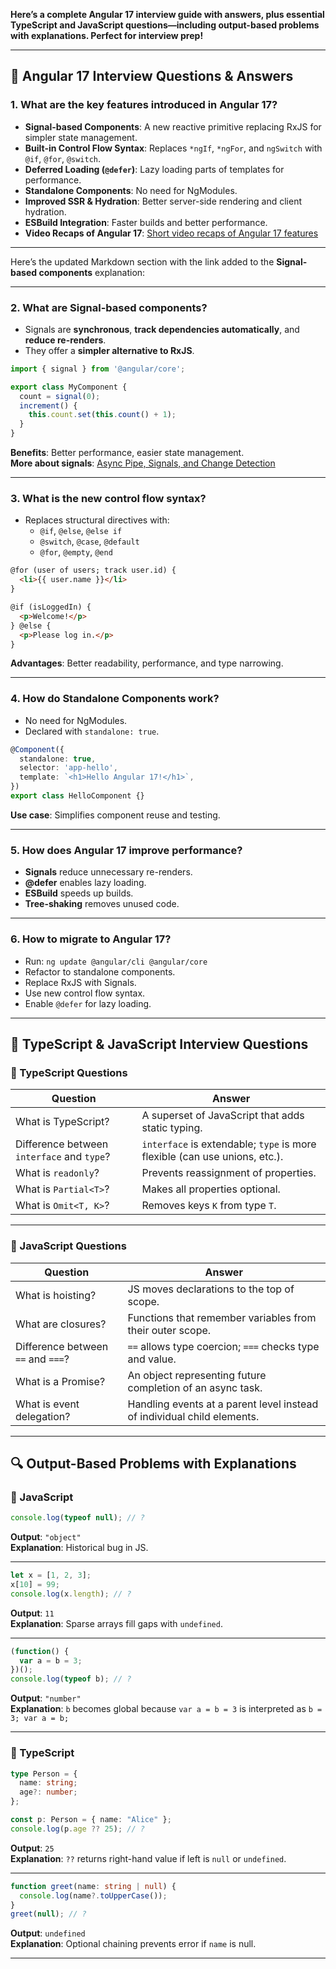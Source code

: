 **Here’s a complete Angular 17 interview guide with answers, plus essential TypeScript and JavaScript questions—including output-based problems with explanations. Perfect for interview prep!**

---

## 🧠 Angular 17 Interview Questions & Answers

### 1. **What are the key features introduced in Angular 17?**
- **Signal-based Components**: A new reactive primitive replacing RxJS for simpler state management.
- **Built-in Control Flow Syntax**: Replaces `*ngIf`, `*ngFor`, and `ngSwitch` with `@if`, `@for`, `@switch`.
- **Deferred Loading (`@defer`)**: Lazy loading parts of templates for performance.
- **Standalone Components**: No need for NgModules.
- **Improved SSR & Hydration**: Better server-side rendering and client hydration.
- **ESBuild Integration**: Faster builds and better performance.
- **Video Recaps of Angular 17**: [Short video recaps of Angular 17 features](https://www.angulartraining.com/daily-newsletter/short-video-recaps-of-angular-17-features/)
---

Here’s the updated Markdown section with the link added to the **Signal-based components** explanation:

---

### 2. **What are Signal-based components?**
- Signals are **synchronous**, **track dependencies automatically**, and **reduce re-renders**.
- They offer a **simpler alternative to RxJS**.
```ts
import { signal } from '@angular/core';

export class MyComponent {
  count = signal(0);
  increment() {
    this.count.set(this.count() + 1);
  }
}
```
**Benefits**: Better performance, easier state management.  
**More about signals**: [Async Pipe, Signals, and Change Detection](https://www.angulartraining.com/daily-newsletter/async-pipe-signals-and-change-detection/)

---

### 3. **What is the new control flow syntax?**
- Replaces structural directives with:
  - `@if`, `@else`, `@else if`
  - `@switch`, `@case`, `@default`
  - `@for`, `@empty`, `@end`
```html
@for (user of users; track user.id) {
  <li>{{ user.name }}</li>
}

@if (isLoggedIn) {
  <p>Welcome!</p>
} @else {
  <p>Please log in.</p>
}
```
**Advantages**: Better readability, performance, and type narrowing.

---

### 4. **How do Standalone Components work?**
- No need for NgModules.
- Declared with `standalone: true`.
```ts
@Component({
  standalone: true,
  selector: 'app-hello',
  template: `<h1>Hello Angular 17!</h1>`,
})
export class HelloComponent {}
```
**Use case**: Simplifies component reuse and testing.

---

### 5. **How does Angular 17 improve performance?**
- **Signals** reduce unnecessary re-renders.
- **@defer** enables lazy loading.
- **ESBuild** speeds up builds.
- **Tree-shaking** removes unused code.

---

### 6. **How to migrate to Angular 17?**
- Run: `ng update @angular/cli @angular/core`
- Refactor to standalone components.
- Replace RxJS with Signals.
- Use new control flow syntax.
- Enable `@defer` for lazy loading.

---

## 🧪 TypeScript & JavaScript Interview Questions

### 🔹 TypeScript Questions
| Question | Answer |
|---------|--------|
| What is TypeScript? | A superset of JavaScript that adds static typing. |
| Difference between `interface` and `type`? | `interface` is extendable; `type` is more flexible (can use unions, etc.). |
| What is `readonly`? | Prevents reassignment of properties. |
| What is `Partial<T>`? | Makes all properties optional. |
| What is `Omit<T, K>`? | Removes keys `K` from type `T`. |

---

### 🔹 JavaScript Questions
| Question | Answer |
|---------|--------|
| What is hoisting? | JS moves declarations to the top of scope. |
| What are closures? | Functions that remember variables from their outer scope. |
| Difference between `==` and `===`? | `==` allows type coercion; `===` checks type and value. |
| What is a Promise? | An object representing future completion of an async task. |
| What is event delegation? | Handling events at a parent level instead of individual child elements. |

---

## 🔍 Output-Based Problems with Explanations

### 🧠 JavaScript
```js
console.log(typeof null); // ?
```
**Output**: `"object"`  
**Explanation**: Historical bug in JS.

---

```js
let x = [1, 2, 3];
x[10] = 99;
console.log(x.length); // ?
```
**Output**: `11`  
**Explanation**: Sparse arrays fill gaps with `undefined`.

---

```js
(function() {
  var a = b = 3;
})();
console.log(typeof b); // ?
```
**Output**: `"number"`  
**Explanation**: `b` becomes global because `var a = b = 3` is interpreted as `b = 3; var a = b;`

---

### 🧠 TypeScript
```ts
type Person = {
  name: string;
  age?: number;
};

const p: Person = { name: "Alice" };
console.log(p.age ?? 25); // ?
```
**Output**: `25`  
**Explanation**: `??` returns right-hand value if left is `null` or `undefined`.

---

```ts
function greet(name: string | null) {
  console.log(name?.toUpperCase());
}
greet(null); // ?
```
**Output**: `undefined`  
**Explanation**: Optional chaining prevents error if `name` is null.

---

